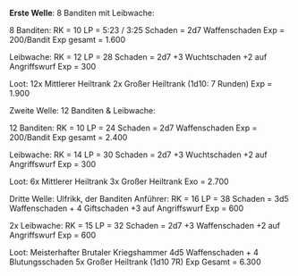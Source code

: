 
**Erste Welle**:
8 Banditen mit Leibwache:

8 Banditen:
RK = 10
LP = 5:23 / 3:25
Schaden = 2d7 Waffenschaden
Exp = 200/Bandit
Exp gesamt = 1.600

Leibwache:
RK = 12
LP = 28
Schaden = 2d7 +3 Wuchtschaden
+2 auf Angriffswurf
Exp = 300

Loot:
12x Mittlerer Heiltrank
2x Großer Heiltrank (1d10: 7 Runden)
Exp = 1.900

Zweite Welle:
12 Banditen & Leibwache:

12 Banditen:
RK = 10
LP = 24
Schaden = 2d7 Waffenschaden
Exp = 200/Bandit
Exp gesamt = 2.400

Leibwache:
RK = 14
LP = 30
Schaden = 2d7 +3 Wuchtschaden
+2 auf Angriffswurf
Exp = 300

Loot:
6x Mittlerer Heiltrank
3x Großer Heiltrank
Exo = 2.700

Dritte Welle:
Ulfrikk, der Banditen Anführer:
RK = 16
LP = 38
Schaden = 3d5 Waffenschaden + 4 Giftschaden
+3 auf Angriffswurf
Exp = 600

2x Leibwache:
RK = 15
LP = 32
Schaden = 2d7 +3 Waffenschaden
+2 auf Angriffswurf
Exp = 600

Loot:
Meisterhafter Brutaler Kriegshammer
	4d5 Waffenschaden + 4 Blutungsschaden
5x Großer Heiltrank (1d10 7R)
Exp Gesamt = 6.300
